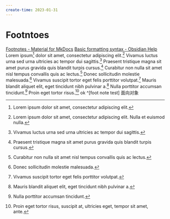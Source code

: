 ```yaml
---
create-time: 2023-01-31
---
```


# Footntoes

[Footnotes - Material for MkDocs](https://squidfunk.github.io/mkdocs-material/reference/footnotes/)
[Basic formatting syntax - Obsidian Help](https://help.obsidian.md/Editing+and+formatting/Basic+formatting+syntax#Footnotes)
Lorem ipsum[^1] dolor sit amet, consectetur adipiscing elit.[^2] Vivamus luctus urna sed urna ultricies ac tempor dui sagittis.[^3] Praesent tristique magna sit amet purus gravida quis blandit turpis cursus.[^4] Curabitur non nulla sit amet nisl tempus convallis quis ac lectus.[^5] Donec sollicitudin molestie malesuada.[^6] Vivamus suscipit tortor eget felis porttitor volutpat.[^7] Mauris blandit aliquet elit, eget tincidunt nibh pulvinar a.[^8] Nulla porttitor accumsan tincidunt.[^9] Proin eget tortor risus.[^10]
ok ^[foot note test]
面向对象

[^1]: Lorem ipsum dolor sit amet, consectetur adipiscing elit.
[^2]: Lorem ipsum dolor sit amet, consectetur adipiscing elit. Nulla et euismod nulla.
[^3]: Vivamus luctus urna sed urna ultricies ac tempor dui sagittis.
[^4]: Praesent tristique magna sit amet purus gravida quis blandit turpis cursus.
[^5]: Curabitur non nulla sit amet nisl tempus convallis quis ac lectus.
[^6]: Donec sollicitudin molestie malesuada.
[^7]: Vivamus suscipit tortor eget felis porttitor volutpat.
[^8]: Mauris blandit aliquet elit, eget tincidunt nibh pulvinar a.
[^9]: Nulla porttitor accumsan tincidunt.
[^10]: Proin eget tortor risus, suscipit at, ultricies eget, tempor sit amet, ante.
